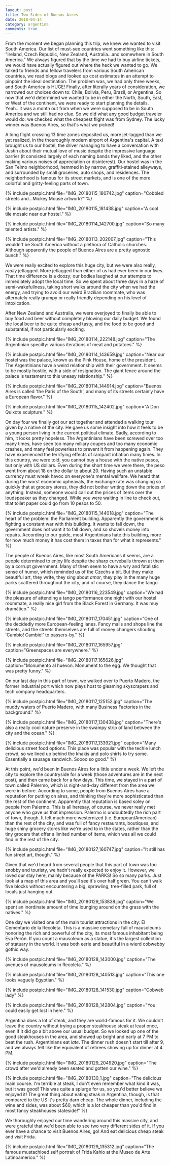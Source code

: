 ```yaml
---
layout: post
title: Two Sides of Buenos Aires
date: 2018-04-14
category: argentina
comments: true
---
```


From the moment we began planning this trip, we knew we wanted to visit South America.  Our list of must-see countries went something like this: "Ireland, Czech Republic, New Zealand, Australia...and somewhere in South America."  We always figured that by the time we had to buy airline tickets, we would have actually figured out where the heck we wanted to go.  We talked to friends and fellow travelers from various South American countries, we read blogs and looked up cost estimates in an attempt to pinpoint the ideal destination.  The problem was, we had only three weeks, and South America is HUGE!  Finally, after literally years of consideration, we narrowed our choices down to: Chile, Bolivia, Peru, Brazil, or Argentina.  So now that we'd determined we wanted to be in either the North, South, East, or West of the continent, we were ready to start planning the details.  Yeah...it was a month out from when we were supposed to be in South America and we still had no clue.  So we did what any good budget traveler would do: we checked what the cheapest flight was from Sydney.  The lucky winner was Buenos Aires, so that's what we picked!

A long flight crossing 13 time zones deposited us, more jet-lagged than we yet realized, in the thouroughly modern airport of Argentina's capital.  A taxi brought us to our hostel, the driver managing to have a conversation with Justin about their mutual love of music despite the impressive language barrier (it consisted largely of each naming bands they liked, and the other making various noises of appreciation or disinterest).  Our hostel was in the San Telmo neighborhood, hemmed in by narrow, graffiti-stained alleyways, and surrounded by small groceries, auto shops, and residences.  The neighborhood is famous for its street markets, and is one of the more colorful and gritty-feeling parts of town.

{% include postpic.html file="IMG_20180115_180742.jpg" caption="Cobbled streets and...Mickey Mouse artwork?" %}

{% include postpic.html file="IMG_20180115_181438.jpg" caption="A cool tile mosaic near our hostel." %}

{% include postpic.html file="IMG_20180114_142700.jpg" caption="So many talented artists." %}

{% include postpic.html file="IMG_20180113_202007.jpg" caption="This wouldn't be South America without a plethora of Catholic churches.  Although apparently the people of Buenos Aires are a pretty agnostic bunch." %}

We were really excited to explore this huge city, but we were also really, *really* jetlagged.  More jetlagged than either of us had ever been in our lives.  That time difference is a doozy; our bodies laughed at our attempts to immediately adopt the local time.  So we spent about three days in a haze of semi-wakefullness, taking short walks around the city when we had the energy, and trying to avoid our weird Brazilian roommate, who was alternately really grumpy or really friendly depending on his level of intoxication.

After New Zealand and Australia, we were overjoyed to finally be able to buy food and beer without completely blowing our daily budget.  We found the local beer to be quite cheap and tasty, and the food to be good and substantial, if not particularly exciting.

{% include postpic.html file="IMG_20180114_222148.jpg" caption="The Argentinian specilty: various iterations of meat and potatoes." %}

{% include postpic.html file="IMG_20180114_143659.jpg" caption="Near our hostel was the palace, known as the Pink House, home of the president.  The Argentinians have a weird relationship with their government.  It seems to be mostly hostile, with a side of resignation.  The giant fence around the palace is testament to this uneasy relationship." %}

{% include postpic.html file="IMG_20180114_144914.jpg" caption="Buenos Aires is called 'the Paris of the South', and many of its streets certainly have a European flavor." %}

{% include postpic.html file="IMG_20180115_142402.jpg" caption="A Don Quixote sculpture." %}

On day four we finally got our act together and attended a walking tour given by a native of the city.  He gave us some insight into how it feels to be a young person living in the current political climate.  Sadly, according to him, it looks pretty hopeless.  The Argentinians have been screwed over too many times, have seen too many miliary coupes and too many economic crashes, and many feel powerless to prevent it from happening again.  They have experienced the terrifying effects of rampant inflation many times.  In this country, we were told, you cannot buy a house with the native pesos, but only with US dollars.  Even during the short time we were there, the peso went from about 18 on the dollar to about 20.  Having such an unstable currency must wreak havoc on everyone's mental wellfare.  We heard that during the worst economic upheavals, the exchange rate was changing so quickly that at grocery stores, they did not bother writing down the prices of anything.  Instead, someone would call out the prices of items over the loudspeaker as they changed.  While you were waiting in line to check out, that toilet paper could go from 10 pesos to 50.

{% include postpic.html file="IMG_20180115_144018.jpg" caption="The heart of the problem: the Parliament building.  Apparently the government is fighting a constant war with this building.  It wants to fall down, the government does not want it to fall down, and so shovels money into repairs.  According to our guide, most Argentinians hate this building, more for how much money it has cost them in taxes than for what it represents." %}

The people of Buenos Aires, like most South Americans it seems, are a people determined to enjoy life despite the sharp curveballs thrown at them by a corrupt government.  Many of them seem to have a wry and fatalistic sense of humor, which reminded us of the Czechs a bit.  But they make beautiful art, they write, they sing about *amor*, they play in the many huge parks scattered throughout the city, and of course, they dance the tango.

{% include postpic.html file="IMG_20180116_223549.jpg" caption="We had the pleasure of attending a tango performance one night with our hostel roommate, a really nice girl from the Black Forest in Germany.  It was muy dramático." %}

{% include postpic.html file="IMG_20180117_170451.jpg" caption="One of the decidedly more European-feeling lanes.  Fancy malls and shops line the streets, and the streets themselves are full of money changers shouting 'Cambio! Cambio!' to passers-by." %}

{% include postpic.html file="IMG_20180117_165957.jpg" caption="Greenspaces are everywhere." %}

{% include postpic.html file="IMG_20180117_165626.jpg" caption="Monumento al huevon.  Monument to the egg.  We thought that was pretty funny." %}

On our last day in this part of town, we walked over to Puerto Madero, the former industrial port which now plays host to gleaming skyscrapers and tech company headquarters.

{% include postpic.html file="IMG_20180117_125152.jpg" caption="The muddy waters of Puerto Madero, with many Business Factories in the background." %}

{% include postpic.html file="IMG_20180117_130438.jpg" caption="There's also a really cool nature preserve in the swampy strip of land between the city and the ocean." %}

{% include postpic.html file="IMG_20180117_133921.jpg" caption="Many delicious street food options.  This place was popular with the techie lunch crowd, so we lined up behind the khakis and polo shirts to try some.  Essentially a sausage sandwich.  Soooo so good." %}

At this point, we'd been in Buenos Aires for a little under a week.  We left the city to explore the countryside for a week (those adventures are in the next post), and then came back for a few days.  This time, we stayed in a part of town called Palermo, which is night-and-day different from the area we were in before.  According to some, people from Buenos Aires have a reputation for putting on aires, and thinking they're more sophisticated than the rest of the continent.  Apparently that reputation is based soley on people from Palermo.  This is all heresay, of course, we never really met anyone who gave us that impression.  Palermo is undoubtedly the rich part of town, though.  It felt much more westernized (i.e. European/American) than the rest of the city, and was full of fancy restaurants, boutiques, and huge shiny grocery stores like we're used to in the states, rather than the tiny grocers that offer a limited number of items, which was all we could find in the rest of the city.

{% include postpic.html file="IMG_20180127_160747.jpg" caption="It still has fun street art, though." %}

Given that we'd heard from several people that this part of town was too snobby and touristy, we hadn't really expected to enjoy it.  However, we loved our stay here, mainly because of the PARKS!  So so many parks.  Just look at a map of this area and you'll see it's over half green.  You can't walk five blocks without encountering a big, sprawling, tree-filled park, full of locals just hanging out.

{% include postpic.html file="IMG_20180129_153838.jpg" caption="We spent an inordinate amount of time lounging around on the grass with the natives." %}

One day we visited one of the main tourist attractions in the city: El Cementario de la Recoleta.  This is a massive cemetary full of mausoleums honoring the rich and powerful of the city, its most famous inhabitant being Eva Perón.  If you count a mausoleum as a statue, it's the largest collection of statuary in the world.  It was both eerie and beautiful in a wierd cobwebby gothic way.

{% include postpic.html file="IMG_20180128_143000.jpg" caption="The avenues of mausoleums in Recoleta." %}

{% include postpic.html file="IMG_20180128_140513.jpg" caption="This one looks vaguely Egyptian." %}

{% include postpic.html file="IMG_20180128_141530.jpg" caption="Cobweb lady" %}

{% include postpic.html file="IMG_20180128_142804.jpg" caption="You could easily get lost in here." %}

Argentina does a lot of steak, and they are world-famous for it.  We couldn't leave the country without trying a proper steakhouse steak at least once, even if it did go a bit above our usual budget.  So we looked up one of the good steakhouses in the area, and showed up bright and early at 7 PM to beat the rush.  Argentinians eat *late*.  The dinner rush doesn't start till after 9, and we always felt like the equivalent of retirees showing up for dinner at 4 PM.

{% include postpic.html file="IMG_20180129_204920.jpg" caption="The crowd after we'd already been seated and gotten our wine." %}

{% include postpic.html file="IMG_20180130_1.jpg" caption="The delicious main course.  I'm terrible at steak, I don't even remember what kind it was, but it was good!  This was quite a splurge for us, so you'd better believe we enjoyed it!  The great thing about eating steak in Argentina, though, is that compared to the US it's pretty darn cheap.  The whole dinner, including the wine and sides, was about $60, which is a lot cheaper than you'd find in most fancy steakhouses stateside!" %}

We thoroughly enjoyed our time wandering around this massive city, and were grateful that we'd been able to see two very different sides of it.  If you ever have a chance to visit Buenos Aires, go!  And eat delicious cheap steak and visit Frida.

{% include postpic.html file="IMG_20180129_135312.jpg" caption="The famous mustachioed self portrait of Frida Kahlo at the Museo de Arte Latinoamerico." %}
